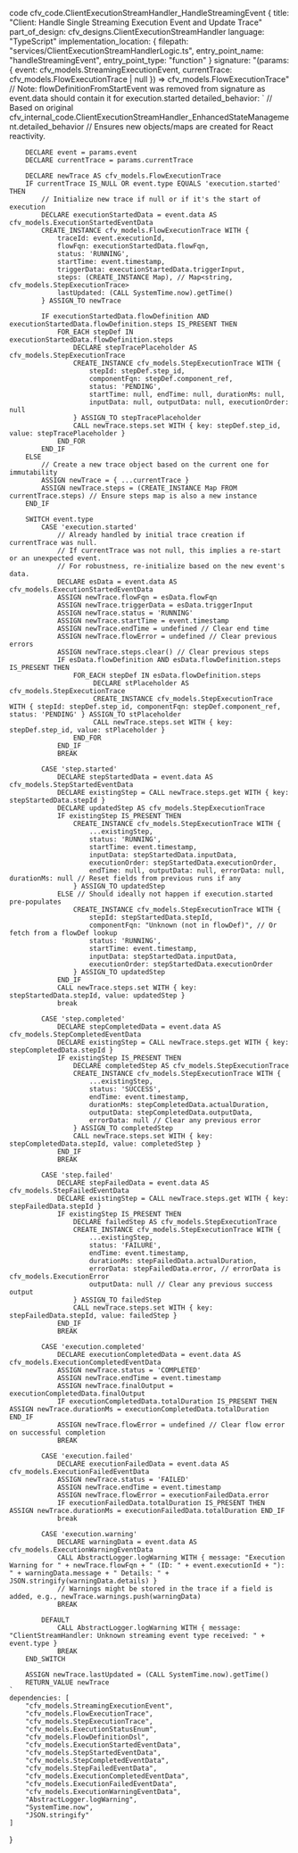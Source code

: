 code cfv_code.ClientExecutionStreamHandler_HandleStreamingEvent {
    title: "Client: Handle Single Streaming Execution Event and Update Trace"
    part_of_design: cfv_designs.ClientExecutionStreamHandler
    language: "TypeScript"
    implementation_location: {
        filepath: "services/ClientExecutionStreamHandlerLogic.ts",
        entry_point_name: "handleStreamingEvent",
        entry_point_type: "function"
    }
    signature: "(params: { event: cfv_models.StreamingExecutionEvent, currentTrace: cfv_models.FlowExecutionTrace | null }) => cfv_models.FlowExecutionTrace"
    // Note: flowDefinitionFromStartEvent was removed from signature as event.data should contain it for execution.started
    detailed_behavior: `
        // Based on original cfv_internal_code.ClientExecutionStreamHandler_EnhancedStateManagement.detailed_behavior
        // Ensures new objects/maps are created for React reactivity.

        DECLARE event = params.event
        DECLARE currentTrace = params.currentTrace

        DECLARE newTrace AS cfv_models.FlowExecutionTrace
        IF currentTrace IS_NULL OR event.type EQUALS 'execution.started' THEN
            // Initialize new trace if null or if it's the start of execution
            DECLARE executionStartedData = event.data AS cfv_models.ExecutionStartedEventData
            CREATE_INSTANCE cfv_models.FlowExecutionTrace WITH {
                traceId: event.executionId,
                flowFqn: executionStartedData.flowFqn,
                status: 'RUNNING',
                startTime: event.timestamp,
                triggerData: executionStartedData.triggerInput,
                steps: (CREATE_INSTANCE Map), // Map<string, cfv_models.StepExecutionTrace>
                lastUpdated: (CALL SystemTime.now).getTime()
            } ASSIGN_TO newTrace

            IF executionStartedData.flowDefinition AND executionStartedData.flowDefinition.steps IS_PRESENT THEN
                FOR_EACH stepDef IN executionStartedData.flowDefinition.steps
                    DECLARE stepTracePlaceholder AS cfv_models.StepExecutionTrace
                    CREATE_INSTANCE cfv_models.StepExecutionTrace WITH {
                        stepId: stepDef.step_id,
                        componentFqn: stepDef.component_ref,
                        status: 'PENDING',
                        startTime: null, endTime: null, durationMs: null,
                        inputData: null, outputData: null, executionOrder: null
                    } ASSIGN_TO stepTracePlaceholder
                    CALL newTrace.steps.set WITH { key: stepDef.step_id, value: stepTracePlaceholder }
                END_FOR
            END_IF
        ELSE
            // Create a new trace object based on the current one for immutability
            ASSIGN newTrace = { ...currentTrace }
            ASSIGN newTrace.steps = (CREATE_INSTANCE Map FROM currentTrace.steps) // Ensure steps map is also a new instance
        END_IF

        SWITCH event.type
            CASE 'execution.started'
                // Already handled by initial trace creation if currentTrace was null.
                // If currentTrace was not null, this implies a re-start or an unexpected event.
                // For robustness, re-initialize based on the new event's data.
                DECLARE esData = event.data AS cfv_models.ExecutionStartedEventData
                ASSIGN newTrace.flowFqn = esData.flowFqn
                ASSIGN newTrace.triggerData = esData.triggerInput
                ASSIGN newTrace.status = 'RUNNING'
                ASSIGN newTrace.startTime = event.timestamp
                ASSIGN newTrace.endTime = undefined // Clear end time
                ASSIGN newTrace.flowError = undefined // Clear previous errors
                ASSIGN newTrace.steps.clear() // Clear previous steps
                IF esData.flowDefinition AND esData.flowDefinition.steps IS_PRESENT THEN
                    FOR_EACH stepDef IN esData.flowDefinition.steps
                         DECLARE stPlaceholder AS cfv_models.StepExecutionTrace
                         CREATE_INSTANCE cfv_models.StepExecutionTrace WITH { stepId: stepDef.step_id, componentFqn: stepDef.component_ref, status: 'PENDING' } ASSIGN_TO stPlaceholder
                         CALL newTrace.steps.set WITH { key: stepDef.step_id, value: stPlaceholder }
                    END_FOR
                END_IF
                BREAK

            CASE 'step.started'
                DECLARE stepStartedData = event.data AS cfv_models.StepStartedEventData
                DECLARE existingStep = CALL newTrace.steps.get WITH { key: stepStartedData.stepId }
                DECLARE updatedStep AS cfv_models.StepExecutionTrace
                IF existingStep IS_PRESENT THEN
                    CREATE_INSTANCE cfv_models.StepExecutionTrace WITH {
                        ...existingStep,
                        status: 'RUNNING',
                        startTime: event.timestamp,
                        inputData: stepStartedData.inputData,
                        executionOrder: stepStartedData.executionOrder,
                        endTime: null, outputData: null, errorData: null, durationMs: null // Reset fields from previous runs if any
                    } ASSIGN_TO updatedStep
                ELSE // Should ideally not happen if execution.started pre-populates
                    CREATE_INSTANCE cfv_models.StepExecutionTrace WITH {
                        stepId: stepStartedData.stepId,
                        componentFqn: "Unknown (not in flowDef)", // Or fetch from a flowDef lookup
                        status: 'RUNNING',
                        startTime: event.timestamp,
                        inputData: stepStartedData.inputData,
                        executionOrder: stepStartedData.executionOrder
                    } ASSIGN_TO updatedStep
                END_IF
                CALL newTrace.steps.set WITH { key: stepStartedData.stepId, value: updatedStep }
                break

            CASE 'step.completed'
                DECLARE stepCompletedData = event.data AS cfv_models.StepCompletedEventData
                DECLARE existingStep = CALL newTrace.steps.get WITH { key: stepCompletedData.stepId }
                IF existingStep IS_PRESENT THEN
                    DECLARE completedStep AS cfv_models.StepExecutionTrace
                    CREATE_INSTANCE cfv_models.StepExecutionTrace WITH {
                        ...existingStep,
                        status: 'SUCCESS',
                        endTime: event.timestamp,
                        durationMs: stepCompletedData.actualDuration,
                        outputData: stepCompletedData.outputData,
                        errorData: null // Clear any previous error
                    } ASSIGN_TO completedStep
                    CALL newTrace.steps.set WITH { key: stepCompletedData.stepId, value: completedStep }
                END_IF
                BREAK

            CASE 'step.failed'
                DECLARE stepFailedData = event.data AS cfv_models.StepFailedEventData
                DECLARE existingStep = CALL newTrace.steps.get WITH { key: stepFailedData.stepId }
                IF existingStep IS_PRESENT THEN
                    DECLARE failedStep AS cfv_models.StepExecutionTrace
                    CREATE_INSTANCE cfv_models.StepExecutionTrace WITH {
                        ...existingStep,
                        status: 'FAILURE',
                        endTime: event.timestamp,
                        durationMs: stepFailedData.actualDuration,
                        errorData: stepFailedData.error, // errorData is cfv_models.ExecutionError
                        outputData: null // Clear any previous success output
                    } ASSIGN_TO failedStep
                    CALL newTrace.steps.set WITH { key: stepFailedData.stepId, value: failedStep }
                END_IF
                BREAK

            CASE 'execution.completed'
                DECLARE executionCompletedData = event.data AS cfv_models.ExecutionCompletedEventData
                ASSIGN newTrace.status = 'COMPLETED'
                ASSIGN newTrace.endTime = event.timestamp
                ASSIGN newTrace.finalOutput = executionCompletedData.finalOutput
                IF executionCompletedData.totalDuration IS_PRESENT THEN ASSIGN newTrace.durationMs = executionCompletedData.totalDuration END_IF
                ASSIGN newTrace.flowError = undefined // Clear flow error on successful completion
                BREAK

            CASE 'execution.failed'
                DECLARE executionFailedData = event.data AS cfv_models.ExecutionFailedEventData
                ASSIGN newTrace.status = 'FAILED'
                ASSIGN newTrace.endTime = event.timestamp
                ASSIGN newTrace.flowError = executionFailedData.error
                IF executionFailedData.totalDuration IS_PRESENT THEN ASSIGN newTrace.durationMs = executionFailedData.totalDuration END_IF
                break

            CASE 'execution.warning'
                DECLARE warningData = event.data AS cfv_models.ExecutionWarningEventData
                CALL AbstractLogger.logWarning WITH { message: "Execution Warning for " + newTrace.flowFqn + " (ID: " + event.executionId + "): " + warningData.message + " Details: " + JSON.stringify(warningData.details) }
                // Warnings might be stored in the trace if a field is added, e.g., newTrace.warnings.push(warningData)
                BREAK

            DEFAULT
                CALL AbstractLogger.logWarning WITH { message: "ClientStreamHandler: Unknown streaming event type received: " + event.type }
                BREAK
        END_SWITCH

        ASSIGN newTrace.lastUpdated = (CALL SystemTime.now).getTime()
        RETURN_VALUE newTrace
    `
    dependencies: [
        "cfv_models.StreamingExecutionEvent",
        "cfv_models.FlowExecutionTrace",
        "cfv_models.StepExecutionTrace",
        "cfv_models.ExecutionStatusEnum",
        "cfv_models.FlowDefinitionDsl",
        "cfv_models.ExecutionStartedEventData",
        "cfv_models.StepStartedEventData",
        "cfv_models.StepCompletedEventData",
        "cfv_models.StepFailedEventData",
        "cfv_models.ExecutionCompletedEventData",
        "cfv_models.ExecutionFailedEventData",
        "cfv_models.ExecutionWarningEventData",
        "AbstractLogger.logWarning",
        "SystemTime.now",
        "JSON.stringify"
    ]
}